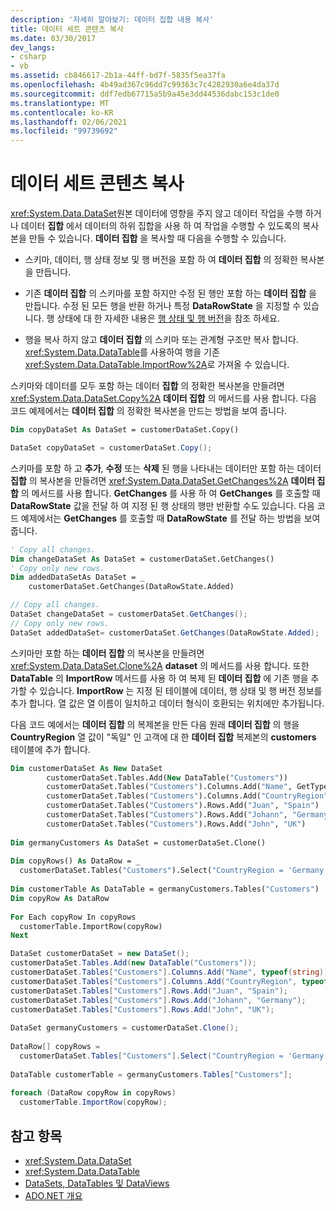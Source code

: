 ```yaml
---
description: '자세히 알아보기: 데이터 집합 내용 복사'
title: 데이터 세트 콘텐츠 복사
ms.date: 03/30/2017
dev_langs:
- csharp
- vb
ms.assetid: cb846617-2b1a-44ff-bd7f-5835f5ea37fa
ms.openlocfilehash: 4b49ad367c96dd7c99363c7c4282930a6e4da37d
ms.sourcegitcommit: ddf7edb67715a5b9a45e3dd44536dabc153c1de0
ms.translationtype: MT
ms.contentlocale: ko-KR
ms.lasthandoff: 02/06/2021
ms.locfileid: "99739692"
---
```

# <a name="copying-dataset-contents"></a>데이터 세트 콘텐츠 복사

<xref:System.Data.DataSet>원본 데이터에 영향을 주지 않고 데이터 작업을 수행 하거나 데이터 **집합** 에서 데이터의 하위 집합을 사용 하 여 작업을 수행할 수 있도록의 복사본을 만들 수 있습니다. **데이터 집합** 을 복사할 때 다음을 수행할 수 있습니다.  
  
- 스키마, 데이터, 행 상태 정보 및 행 버전을 포함 하 여 **데이터 집합** 의 정확한 복사본을 만듭니다.  
  
- 기존 **데이터 집합** 의 스키마를 포함 하지만 수정 된 행만 포함 하는 **데이터 집합** 을 만듭니다. 수정 된 모든 행을 반환 하거나 특정 **DataRowState** 을 지정할 수 있습니다. 행 상태에 대 한 자세한 내용은 [행 상태 및 행 버전](row-states-and-row-versions.md)을 참조 하세요.  
  
- 행을 복사 하지 않고 **데이터 집합** 의 스키마 또는 관계형 구조만 복사 합니다. <xref:System.Data.DataTable>를 사용하여 행을 기존 <xref:System.Data.DataTable.ImportRow%2A>로 가져올 수 있습니다.  
  
 스키마와 데이터를 모두 포함 하는 데이터 **집합** 의 정확한 복사본을 만들려면 <xref:System.Data.DataSet.Copy%2A> **데이터 집합** 의 메서드를 사용 합니다. 다음 코드 예제에서는 **데이터 집합** 의 정확한 복사본을 만드는 방법을 보여 줍니다.  
  
```vb  
Dim copyDataSet As DataSet = customerDataSet.Copy()  
```  
  
```csharp  
DataSet copyDataSet = customerDataSet.Copy();  
```  
  
 스키마를 포함 하 고 **추가**, **수정** 또는 **삭제** 된 행을 나타내는 데이터만 포함 하는 데이터 **집합** 의 복사본을 만들려면 <xref:System.Data.DataSet.GetChanges%2A> **데이터 집합** 의 메서드를 사용 합니다. **GetChanges** 를 사용 하 여 **GetChanges** 를 호출할 때 **DataRowState** 값을 전달 하 여 지정 된 행 상태의 행만 반환할 수도 있습니다. 다음 코드 예제에서는 **GetChanges** 를 호출할 때 **DataRowState** 를 전달 하는 방법을 보여 줍니다.  
  
```vb  
' Copy all changes.  
Dim changeDataSet As DataSet = customerDataSet.GetChanges()  
' Copy only new rows.  
Dim addedDataSetAs DataSet = _  
    customerDataSet.GetChanges(DataRowState.Added)  
```  
  
```csharp  
// Copy all changes.  
DataSet changeDataSet = customerDataSet.GetChanges();  
// Copy only new rows.  
DataSet addedDataSet= customerDataSet.GetChanges(DataRowState.Added);  
```  
  
 스키마만 포함 하는 **데이터 집합** 의 복사본을 만들려면 <xref:System.Data.DataSet.Clone%2A> **dataset** 의 메서드를 사용 합니다. 또한 **DataTable** 의 **ImportRow** 메서드를 사용 하 여 복제 된 **데이터 집합** 에 기존 행을 추가할 수 있습니다. **ImportRow** 는 지정 된 테이블에 데이터, 행 상태 및 행 버전 정보를 추가 합니다. 열 값은 열 이름이 일치하고 데이터 형식이 호환되는 위치에만 추가됩니다.  
  
 다음 코드 예에서는 **데이터 집합** 의 복제본을 만든 다음 원래 **데이터 집합** 의 행을 **CountryRegion** 열 값이 "독일" 인 고객에 대 한 **데이터 집합** 복제본의 **customers** 테이블에 추가 합니다.  
  
```vb  
Dim customerDataSet As New DataSet  
        customerDataSet.Tables.Add(New DataTable("Customers"))  
        customerDataSet.Tables("Customers").Columns.Add("Name", GetType(String))  
        customerDataSet.Tables("Customers").Columns.Add("CountryRegion", GetType(String))  
        customerDataSet.Tables("Customers").Rows.Add("Juan", "Spain")  
        customerDataSet.Tables("Customers").Rows.Add("Johann", "Germany")  
        customerDataSet.Tables("Customers").Rows.Add("John", "UK")  
  
Dim germanyCustomers As DataSet = customerDataSet.Clone()  
  
Dim copyRows() As DataRow = _  
  customerDataSet.Tables("Customers").Select("CountryRegion = 'Germany'")  
  
Dim customerTable As DataTable = germanyCustomers.Tables("Customers")  
Dim copyRow As DataRow  
  
For Each copyRow In copyRows  
  customerTable.ImportRow(copyRow)  
Next  
```  
  
```csharp  
DataSet customerDataSet = new DataSet();  
customerDataSet.Tables.Add(new DataTable("Customers"));  
customerDataSet.Tables["Customers"].Columns.Add("Name", typeof(string));  
customerDataSet.Tables["Customers"].Columns.Add("CountryRegion", typeof(string));  
customerDataSet.Tables["Customers"].Rows.Add("Juan", "Spain");  
customerDataSet.Tables["Customers"].Rows.Add("Johann", "Germany");  
customerDataSet.Tables["Customers"].Rows.Add("John", "UK");  
  
DataSet germanyCustomers = customerDataSet.Clone();  
  
DataRow[] copyRows =
  customerDataSet.Tables["Customers"].Select("CountryRegion = 'Germany'");  
  
DataTable customerTable = germanyCustomers.Tables["Customers"];  
  
foreach (DataRow copyRow in copyRows)  
  customerTable.ImportRow(copyRow);  
```  
  
## <a name="see-also"></a>참고 항목

- <xref:System.Data.DataSet>
- <xref:System.Data.DataTable>
- [DataSets, DataTables 및 DataViews](index.md)
- [ADO.NET 개요](../ado-net-overview.md)
